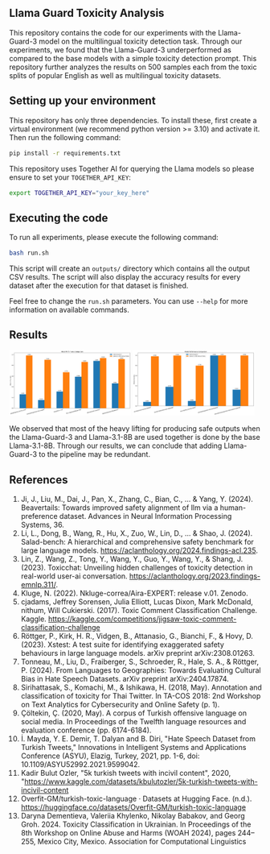 ## Llama Guard Toxicity Analysis

This repository contains the code for our experiments with the Llama-Guard-3 model on the multilingual toxicity detection task. Through our experiments, we found that the Llama-Guard-3 underperformed as compared to the base models with a simple toxicity detection prompt. This repository further analyzes the results on 500 samples each from the toxic splits of popular English as well as multilingual toxicity datasets.

## Setting up your environment

This repository has only three dependencies. To install these, first create a virtual environment (we recommend python version >= 3.10) and activate it. Then run the following command:

```bash
pip install -r requirements.txt
```

This repository uses Together AI for querying the Llama models so please ensure to set your `TOGETHER_API_KEY`:

```bash
export TOGETHER_API_KEY="your_key_here"
```

## Executing the code

To run all experiments, please execute the following command:

```bash
bash run.sh
```

This script will create an `outputs/` directory which contains all the output CSV results. The script will also display the accuracy results for every dataset after the execution for that dataset is finished.

Feel free to change the `run.sh` parameters. You can use `--help` for more information on available commands.

## Results

<p float="left">
  <img src="images/plot_english.png" width="48%" />
  <img src="images/plot_languages.png" width="48%" /> 
</p>

We observed that most of the heavy lifting for producing safe outputs when the Llama-Guard-3 and Llama-3.1-8B are used together is done by the base Llama-3.1-8B. Through our results, we can conclude that adding Llama-Guard-3 to the pipeline may be redundant.

## References

1. Ji, J., Liu, M., Dai, J., Pan, X., Zhang, C., Bian, C., ... & Yang, Y. (2024). Beavertails: Towards improved safety alignment of llm via a human-preference dataset. Advances in Neural Information Processing Systems, 36.
2. Li, L., Dong, B., Wang, R., Hu, X., Zuo, W., Lin, D., ... & Shao, J. (2024). Salad-bench: A hierarchical and comprehensive safety benchmark for large language models. https://aclanthology.org/2024.findings-acl.235.
3. Lin, Z., Wang, Z., Tong, Y., Wang, Y., Guo, Y., Wang, Y., & Shang, J. (2023). Toxicchat: Unveiling hidden challenges of toxicity detection in real-world user-ai conversation. https://aclanthology.org/2023.findings-emnlp.311/.
4. Kluge, N. (2022). Nkluge-correa/Aira-EXPERT: release v.01. Zenodo.
5. cjadams, Jeffrey Sorensen, Julia Elliott, Lucas Dixon, Mark McDonald, nithum, Will Cukierski. (2017). Toxic Comment Classification Challenge. Kaggle. https://kaggle.com/competitions/jigsaw-toxic-comment-classification-challenge
6. Röttger, P., Kirk, H. R., Vidgen, B., Attanasio, G., Bianchi, F., & Hovy, D. (2023). Xstest: A test suite for identifying exaggerated safety behaviours in large language models. arXiv preprint arXiv:2308.01263.
7. Tonneau, M., Liu, D., Fraiberger, S., Schroeder, R., Hale, S. A., & Röttger, P. (2024). From Languages to Geographies: Towards Evaluating Cultural Bias in Hate Speech Datasets. arXiv preprint arXiv:2404.17874.
8. Sirihattasak, S., Komachi, M., & Ishikawa, H. (2018, May). Annotation and classification of toxicity for Thai Twitter. In TA-COS 2018: 2nd Workshop on Text Analytics for Cybersecurity and Online Safety (p. 1).
9. Çöltekin, Ç. (2020, May). A corpus of Turkish offensive language on social media. In Proceedings of the Twelfth language resources and evaluation conference (pp. 6174-6184).
10. İ. Mayda, Y. E. Demir, T. Dalyan and B. Diri, "Hate Speech Dataset from Turkish Tweets," Innovations in Intelligent Systems and Applications Conference (ASYU), Elazig, Turkey, 2021, pp. 1-6, doi: 10.1109/ASYU52992.2021.9599042.
11. Kadir Bulut Ozler, "5k turkish tweets with incivil content", 2020, "https://www.kaggle.com/datasets/kbulutozler/5k-turkish-tweets-with-incivil-content
12. Overfit-GM/turkish-toxic-language · Datasets at Hugging Face. (n.d.). https://huggingface.co/datasets/Overfit-GM/turkish-toxic-language
13. Daryna Dementieva, Valeriia Khylenko, Nikolay Babakov, and Georg Groh. 2024. Toxicity Classification in Ukrainian. In Proceedings of the 8th Workshop on Online Abuse and Harms (WOAH 2024), pages 244–255, Mexico City, Mexico. Association for Computational Linguistics
